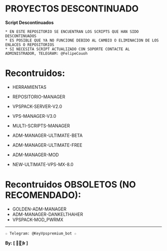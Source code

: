 ﻿# PROYECTOS DESCONTINUADO

**Script Descontinuados**

```
* EN ESTE REPOSITORIO SE ENCUENTRAN LOS SCRIPTS QUE HAN SIDO DESCONTINUADOS 
* ES POSIBLE QUE YA NO FUNCIONE DEBIDO AL CAMBIO O ELIMINACION DE LOS ENLACES O REPOSITORIOS
* SI NECESITA SCRIPT ACTUALIZADO CON SOPORTE CONTACTE AL ADMINISTRADOR, TELEGRAM: @FelipeCouoh
```

# Recontruidos:

*  HERRAMIENTAS

*  REPOSITORIO-MANAGER

*  VPSPACK-SERVER-V2.0

*  VPS-MANAGER-V3.0

*  MULTI-SCRIPTS-MANAGER

*  ADM-MANAGER-ULTIMATE-BETA
*  ADM-MANAGER-ULTIMATE-FREE
*  ADM-MANAGER-MOD

*  NEW-ULTIMATE-VPS-MX-8.0


# Recontruidos OBSOLETOS (NO RECOMENDADO):

*  GOLDEN-ADM-MANAGER 
*  ADM-MANAGER-DANKELTHAHER
*  VPSPACK-MOD_PWRMX

-------------------------------------------------------------------------------

```
☆ Telegram: @KeyVpspremium_bot ☆
```

**By: [  ⃘⃤꙰✰ ]**
